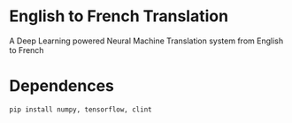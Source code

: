 # English to French Translation
A Deep Learning powered Neural Machine Translation system from English to French

# Dependences
``` pip install numpy, tensorflow, clint ```
